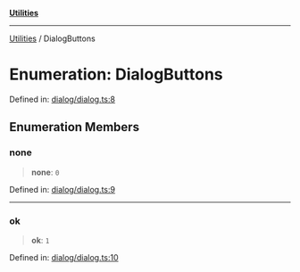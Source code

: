 [**Utilities**](../README.md)

***

[Utilities](../README.md) / DialogButtons

# Enumeration: DialogButtons

Defined in: [dialog/dialog.ts:8](https://github.com/noobiept/utilities/blob/fa81d9116003a677f25866bee864bc30213a9352/source/dialog/dialog.ts#L8)

## Enumeration Members

### none

> **none**: `0`

Defined in: [dialog/dialog.ts:9](https://github.com/noobiept/utilities/blob/fa81d9116003a677f25866bee864bc30213a9352/source/dialog/dialog.ts#L9)

***

### ok

> **ok**: `1`

Defined in: [dialog/dialog.ts:10](https://github.com/noobiept/utilities/blob/fa81d9116003a677f25866bee864bc30213a9352/source/dialog/dialog.ts#L10)
